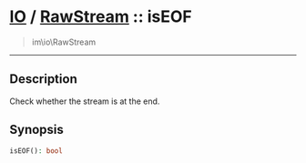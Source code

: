# [IO](IO.md) / [RawStream](IO-RawStream.md) :: isEOF
 > im\io\RawStream
____

## Description
Check whether the stream is at the end.

## Synopsis
```php
isEOF(): bool
```
